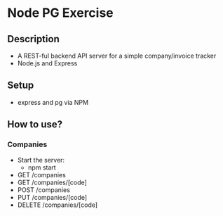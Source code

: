 # Node PG Exercise

## Description

- A REST-ful backend API server for a simple company/invoice tracker
- Node.js and Express

## Setup

- express and pg via NPM

## How to use?
### Companies
- Start the server:
  - npm start
- GET /companies
- GET /companies/[code]
- POST /companies
- PUT /companies/[code]
- DELETE /companies/[code]
